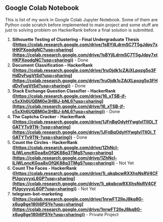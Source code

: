 
## Google Colab Notebook

This is list of my work in Google Colab Jupyter Notebook. Some of them are Python code scratch before implemented to main project and some stuff are just to solving problem on HackerRank before a final solution is submitted.

1. **Silhouette Testing of Clustering - Final Undergraduate Thesis ([https://colab.research.google.com/drive/1sBYjILdrmSC7T5gJdpy7xtHKPXoodgNC?usp=sharing](https://colab.research.google.com/drive/1sBYjILdrmSC7T5gJdpy7xtHKPXoodgNC?usp=sharing))** - Done
2. **Document Classification - HackerRank ([https://colab.research.google.com/drive/1ruOjdk1cZAiXLpozg5o3FHdDvFugVtSd?usp=sharing](https://colab.research.google.com/drive/1ruOjdk1cZAiXLpozg5o3FHdDvFugVtSd?usp=sharing))** - Done
3. **Stack Exchange Question Classifier - HackerRank ([https://colab.research.google.com/drive/16_xTSB-jf-c5xXh6UQBMGe3HBlJ-bNL6?usp=sharing](https://colab.research.google.com/drive/16_xTSB-jf-c5xXh6UQBMGe3HBlJ-bNL6?usp=sharing))** - Done
4. **The Captcha Cracker - HackerRank ([https://colab.research.google.com/drive/1JFnBqOdyHYwglvITllOi_TGATYTv9TN-?usp=sharing](https://colab.research.google.com/drive/1JFnBqOdyHYwglvITllOi_TGATYTv9TN-?usp=sharing))** - Done
5. **Count the Circles - HackerRank ([https://colab.research.google.com/drive/1ZhNcl-lLiWLoncKGoa8xOfQK88q3TMgS?usp=sharing](https://colab.research.google.com/drive/1ZhNcl-lLiWLoncKGoa8xOfQK88q3TMgS?usp=sharing))** - Not Yet
6. **Count The Faces - HackerRank ([https://colab.research.google.com/drive/1i_qkqbcwRXXhsNsRV4CFPUgcyvyxL6GP?usp=sharing](https://colab.research.google.com/drive/1i_qkqbcwRXXhsNsRV4CFPUgcyvyxL6GP?usp=sharing))** - Not Yet
7. **telegram-bot-marketing ([https://colab.research.google.com/drive/1nrwFT2IIeJ8kq8G-x6ug8ge180i6PSYe?usp=sharing](https://colab.research.google.com/drive/1nrwFT2IIeJ8kq8G-x6ug8ge180i6PSYe?usp=sharing))** - Private Project
